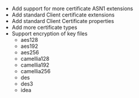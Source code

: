 * Add support for more certificate ASN1 extensions
* Add standard Client certificate extensions
* Add standard Client Certificate properties
* Add more certificate types
* Support encryption of key files
  * aes128
  * aes192
  * aes256
  * camellia128
  * camellia192
  * camellia256
  * des
  * des3
  * idea

